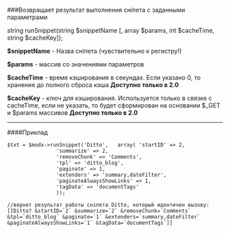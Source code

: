 ###Возвращает результат выполнения сніпета с заданными параметрами

string runSnippet(string $snippetName [, array $params, int $cacheTime, string $cacheKey]);

**$snippetName** - Назва сніпета (чувствительно к регистру!)

**$params** - массив со значениями параметров

**$cacheTime** - время кэширования в секундах. Если указано 0, то хранение до полного сброса кэша **Доступно только в 2.0**

**$cacheKey** - ключ для кэширования. Используется только в связке с cacheTime, если не указать, то будет сформирован на основании $_GET и $params массивов **Доступно только в 2.0**

***

####Приклад

	$txt = $modx->runSnippet('Ditto', 	array( 'startID' => 2, 
					'summarize' => 2, 
					'removeChunk' => 'Comments', 
					'tpl' => 'ditto_blog', 
					'paginate' => 1, 
					'extenders' => 'summary,dateFilter', 
					'paginateAlwaysShowLinks' => 1, 
					'tagData' => 'documentTags' 
					));

	//вернет результат работы сніпета Ditto, который идентичен вызову:
	[[Ditto? &startID=`2` &summarize=`2` &removeChunk=`Comments` &tpl=`ditto_blog` &paginate=`1` &extenders=`summary,dateFilter` &paginateAlwaysShowLinks=`1` &tagData=`documentTags`]]
